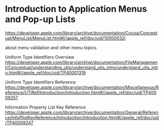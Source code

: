 
# Introduction to Application Menus and Pop-up Lists

https://developer.apple.com/library/archive/documentation/Cocoa/Conceptual/MenuList/MenuList.html#//apple_ref/doc/uid/10000032i

about menu validation and other menu topics.

Uniform Type Identifiers Overview
https://developer.apple.com/library/archive/documentation/FileManagement/Conceptual/understanding_utis/understand_utis_intro/understand_utis_intro.html#//apple_ref/doc/uid/TP40001319

Uniform Type Identifiers Reference
https://developer.apple.com/library/archive/documentation/Miscellaneous/Reference/UTIRef/Introduction/Introduction.html#//apple_ref/doc/uid/TP40009257

Information Property List Key Reference
https://developer.apple.com/library/archive/documentation/General/Reference/InfoPlistKeyReference/Introduction/Introduction.html#//apple_ref/doc/uid/TP40009247

